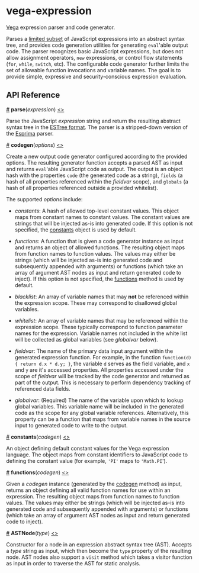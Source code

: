 # vega-expression

[Vega](http://github.com/vega/vega) expression parser and code generator.

Parses a [limited subset](https://vega.github.io/vega/docs/expressions/) of
JavaScript expressions into an abstract syntax tree, and provides code
generation utilities for generating `eval`'able output code. The parser
recognizes basic JavaScript expressions, but does not allow assignment
operators, `new` expressions, or control flow statements (`for`, `while`,
`switch`, etc). The configurable code generator further limits the set of
allowable function invocations and variable names. The goal is to provide
simple, expressive and security-conscious expression evaluation.

## API Reference

<a name="parse" href="#parse">#</a>
<b>parse</b>(<i>expression</i>)
[<>](https://github.com/vega/vega-expression/blob/master/src/parser.js "Source")

Parse the JavaScript *expression* string and return the resulting abstract
syntax tree in the [ESTree format](https://github.com/estree/estree). The
parser is a stripped-down version of the [Esprima](http://esprima.org/) parser.

<a name="codegen" href="#codegen">#</a>
<b>codegen</b>(<i>options</i>)
[<>](https://github.com/vega/vega-expression/blob/master/src/codegen.js "Source")

Create a new output code generator configured according to the provided
options. The resulting generator function accepts a parsed AST as input and
returns `eval`'able JavaScript code as output. The output is an object hash
with the properties `code` (the generated code as a string), `fields` (a hash
of all properties referenced within the _fieldvar_ scope), and `globals` (a
hash of all properties referenced outside a provided whitelist).

The supported _options_ include:

- *constants*: A hash of allowed top-level constant values. This object maps
from constant names to constant values. The constant values are strings that
will be injected as-is into generated code. If this option is not specified,
the [constants](#constants) object is used by default.

- *functions*: A function that is given a code generator instance as input and
returns an object of allowed functions. The resulting object maps from
function names to function values. The values may either be strings (which will
be injected as-is into generated code and subsequently appended with arguments)
or functions (which take an array of argument AST nodes as input and return
generated code to inject). If this option is not specified, the
[functions](#functions) method is used by default.

- *blacklist*: An array of variable names that may **not** be referenced within
the expression scope. These may correspond to disallowed global variables.

- *whitelist*: An array of variable names that may be referenced within the
expression scope. These typically correspond to function parameter names for
the expression. Variable names not included in the white list will be collected
as global variables (see *globalvar* below).

- *fieldvar*: The name of the primary data input argument within the
generated expression function. For example, in the function
`function(d) { return d.x * d.y; }`, the variable `d` serves as the field
variable, and `x` and `y` are it's accessed properties. All properties
accessed under the scope of _fieldvar_ will be tracked by the code generator
and returned as part of the output. This is necessary to perform dependency
tracking of referenced data fields.

- *globalvar*: (Required) The name of the variable upon which to lookup global
variables. This variable name will be included in the generated code as the
scope for any global variable references. Alternatively, this property can be
a function that maps from variable names in the source input to generated code
to write to the output.

<a name="constants" href="#constants">#</a>
<b>constants</b>(<i>codegen</i>)
[<>](https://github.com/vega/vega-expression/blob/master/src/constants.js "Source")

An object defining default constant values for the Vega expression language.
The object maps from constant identifiers to JavaScript code to defining the
constant value (for example, `'PI'` maps to `'Math.PI`').

<a name="functions" href="#functions">#</a>
<b>functions</b>(<i>codegen</i>)
[<>](https://github.com/vega/vega-expression/blob/master/src/functions.js "Source")

Given a *codegen* instance (generated by the [codegen](#codegen) method) as
input, returns an object defining all valid function names for use within an
expression. The resulting object maps from function names to function values.
The values may either be strings (which will be injected as-is into generated
code and subsequently appended with arguments) or functions (which take an
array of argument AST nodes as input and return generated code to inject).

<a name="ASTNode" href="#ASTNode">#</a>
<b>ASTNode</b>(<i>type</i>)
[<>](https://github.com/vega/vega-expression/blob/master/src/ast.js "Source")

Constructor for a node in an expression abstract syntax tree (AST). Accepts
a *type* string as input, which then become the `type` property of the
resulting node. AST nodes also support a `visit` method which takes a
visitor function as input in order to traverse the AST for static analysis.
